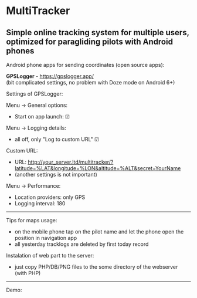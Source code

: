 # MultiTracker
Simple online tracking system for multiple users, optimized for paragliding pilots with Android phones
---

Android phone apps for sending coordinates (open source apps):

<strong>GPSLogger</strong> - https://gpslogger.app/<br>
(bit complicated settings, no problem with Doze mode on Android 6+)

Settings of GPSLogger: <br>

Menu -> General options: <br>
* Start on app launch: ☑

Menu -> Logging details:<br>
* all off, only "Log to custom URL" ☑

Custom URL:<br>
* URL: http://your_server.ltd/multitracker/?latitude=%LAT&longitude=%LON&altitude=%ALT&secret=YourName
* (another settings is not important)

Menu -> Performance:<br>
* Location providers: only GPS
* Logging interval: 180


---

 Tips for maps usage:
* on the mobile phone tap on the pilot name and let the phone open the position in navigation app
* all yesterday tracklogs are deleted by first today record

Instalation of web part to the server:
* just copy PHP/DB/PNG files to the some directory of the webserver (with PHP)

---
Demo: 

